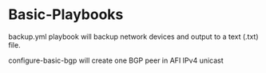 # Basic-Playbooks
backup.yml playbook will backup network devices and output to a text (.txt) file.

configure-basic-bgp will create one BGP peer in AFI IPv4 unicast

